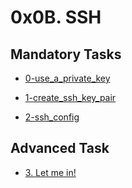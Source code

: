 # 0x0B. SSH

## Mandatory Tasks

* [0-use_a_private_key](0-use_a_private_key)

* [1-create_ssh_key_pair](1-create_ssh_key_pair)

* [2-ssh_config](2-ssh_config)

## Advanced Task

* [3. Let me in!](100-puppet_ssh_config.pp)
